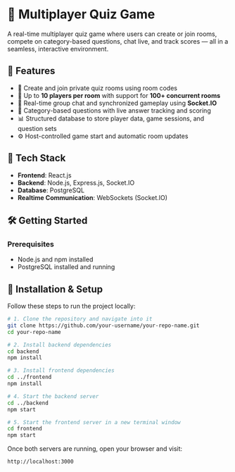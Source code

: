 # 🧠 Multiplayer Quiz Game

A real-time multiplayer quiz game where users can create or join rooms, compete on category-based questions, chat live, and track scores — all in a seamless, interactive environment.

## 🚀 Features

- 🔐 Create and join private quiz rooms using room codes
- 👥 Up to **10 players per room** with support for **100+ concurrent rooms**
- 💬 Real-time group chat and synchronized gameplay using **Socket.IO**
- 🎯 Category-based questions with live answer tracking and scoring
- 📊 Structured database to store player data, game sessions, and question sets
- ⚙️ Host-controlled game start and automatic room updates

## 🧩 Tech Stack

- **Frontend**: React.js
- **Backend**: Node.js, Express.js, Socket.IO
- **Database**: PostgreSQL
- **Realtime Communication**: WebSockets (Socket.IO)

## 🛠️ Getting Started

### Prerequisites
- Node.js and npm installed
- PostgreSQL installed and running

## 🚀 Installation & Setup

Follow these steps to run the project locally:

```bash
# 1. Clone the repository and navigate into it
git clone https://github.com/your-username/your-repo-name.git
cd your-repo-name

# 2. Install backend dependencies
cd backend
npm install

# 3. Install frontend dependencies
cd ../frontend
npm install

# 4. Start the backend server
cd ../backend
npm start

# 5. Start the frontend server in a new terminal window
cd frontend
npm start
```

Once both servers are running, open your browser and visit:

```
http://localhost:3000
```
